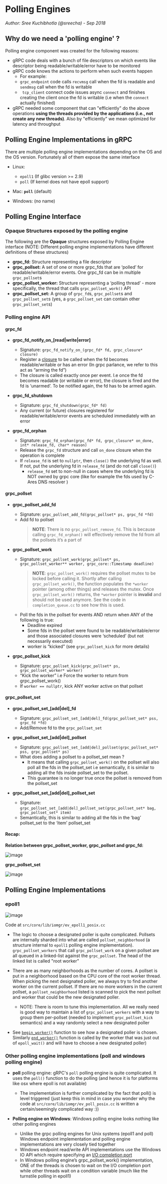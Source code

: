 # Polling Engines

_Author: Sree Kuchibhotla (@sreecha) - Sep 2018_


## Why do we need a 'polling engine' ?

Polling engine component was created for the following reasons:

- gRPC code deals with a bunch of file descriptors on which events like descriptor being readable/writable/error have to be monitored
- gRPC code knows the actions to perform when such events happen
  -  For example:
    - `grpc_endpoint` code calls `recvmsg` call when the fd is readable and `sendmsg` call when the fd is writable
    - ` tcp_client` connect code issues async `connect` and finishes creating the client once the fd is writable (i.e when the `connect` actually finished)
- gRPC needed some component that can "efficiently" do the above operations __using the threads provided by the applications (i.e., not create any new threads)__.  Also by "efficiently" we mean optimized for latency and throughput


## Polling Engine Implementations in gRPC
There are multiple polling engine implementations depending on the OS and the OS version.  Fortunately all of them expose the same interface

- Linux:

  - `epoll1` (If glibc version >= 2.9)
  - `poll` (If kernel does not have epoll support)
- Mac: **`poll`** (default)
- Windows: (no name)

## Polling Engine Interface

### Opaque Structures exposed by the polling engine
The following are the **Opaque** structures exposed by Polling Engine interface (NOTE: Different polling engine implementations have different definitions of these structures)

- **grpc_fd:** Structure representing a file descriptor
- **grpc_pollset:** A set of one or more grpc_fds that are ‘polled’ for readable/writable/error events. One grpc_fd can be in multiple `grpc_pollset`s
- **grpc_pollset_worker:** Structure representing a ‘polling thread’ - more specifically, the thread that calls `grpc_pollset_work()` API
- **grpc_pollset_set:** A group of `grpc_fd`s, `grpc_pollset`s and `grpc_pollset_set`s (yes, a `grpc_pollset_set` can contain other `grpc_pollset_set`s)

### Polling engine API

#### grpc_fd
- **grpc\_fd\_notify\_on\_[read|write|error]**
  - Signature: `grpc_fd_notify_on_(grpc_fd* fd, grpc_closure* closure)`
  - Register a [closure](https://github.com/grpc/grpc/blob/v1.15.1/src/core/lib/iomgr/closure.h#L67) to be called when the fd becomes readable/writable or has an error (In grpc parlance, we refer to this act as “arming the fd”)
  - The closure is called exactly once per event. I.e once the fd becomes readable (or writable or error), the closure is fired and the fd is ‘unarmed’. To be notified again, the fd has to be armed again.

- **grpc_fd_shutdown**
  - Signature: `grpc_fd_shutdown(grpc_fd* fd)`
  - Any current (or future) closures registered for readable/writable/error events are scheduled immediately with an error

- **grpc_fd_orphan**
  - Signature: `grpc_fd_orphan(grpc_fd* fd, grpc_closure* on_done, int* release_fd, char* reason)`
  - Release the `grpc_fd` structure and call `on_done` closure when the operation is complete
  - If `release_fd` is set to `nullptr`, then `close()` the underlying fd as well. If not, put the underlying fd in `release_fd` (and do not call `close()`)
    - `release_fd` set to non-null in cases where the underlying fd is NOT owned by grpc core (like for example the fds used by C-Ares DNS resolver )

#### grpc_pollset

- **grpc_pollset_add_fd**
  - Signature: `grpc_pollset_add_fd(grpc_pollset* ps, grpc_fd *fd)`
  - Add fd to pollset
    > **NOTE**: There is no `grpc_pollset_remove_fd`. This is because calling `grpc_fd_orphan()` will effectively remove the fd from all the pollsets it’s a part of

- **grpc_pollset_work**
  - Signature: `grpc_pollset_work(grpc_pollset* ps, grpc_pollset_worker** worker, grpc_core::Timestamp deadline)`
    > **NOTE**: `grpc_pollset_work()` requires the pollset mutex to be locked before calling it. Shortly after calling `grpc_pollset_work()`, the function populates the `*worker` pointer (among other things) and releases the mutex. Once `grpc_pollset_work()` returns, the `*worker` pointer is **invalid** and should not be used anymore. See the code in `completion_queue.cc` to see how this is used.
  - Poll the fds in the pollset for events AND return when ANY of the following is true:
    - Deadline expired
    - Some fds in the pollset were found to be readable/writable/error and those associated closures were ‘scheduled’ (but not necessarily executed)
    - worker is “kicked” (see `grpc_pollset_kick` for more details)

- **grpc_pollset_kick**
  - Signature: `grpc_pollset_kick(grpc_pollset* ps, grpc_pollset_worker* worker)`
  - “Kick the worker” i.e Force the worker to return from grpc_pollset_work()
  - If `worker == nullptr`, kick ANY worker active on that pollset

#### grpc_pollset_set

- **grpc\_pollset\_set\_[add|del]\_fd**
  - Signature: `grpc_pollset_set_[add|del]_fd(grpc_pollset_set* pss, grpc_fd *fd)`
  - Add/Remove fd to the `grpc_pollset_set`

- **grpc\_pollset\_set_[add|del]\_pollset**
  - Signature: `grpc_pollset_set_[add|del]_pollset(grpc_pollset_set* pss, grpc_pollset* ps)`
  - What does adding a pollset to a pollset_set mean ?
    - It means that calling `grpc_pollset_work()` on the pollset will also poll all the fds in the pollset_set i.e semantically, it is similar to adding all the fds inside pollset_set to the pollset.
    - This guarantee is no longer true once the pollset is removed from the pollset_set

- **grpc\_pollset\_set_[add|del]\_pollset\_set**
  - Signature: `grpc_pollset_set_[add|del]_pollset_set(grpc_pollset_set* bag, grpc_pollset_set* item)`
  - Semantically, this is similar to adding all the fds in the ‘bag’ pollset_set to the ‘item’ pollset_set


#### Recap:

__Relation between grpc_pollset_worker, grpc_pollset and grpc_fd:__

![image](../images/grpc-ps-pss-fd.png)

__grpc_pollset_set__

![image](../images/grpc-pss.png)


## Polling Engine Implementations

### epoll1

![image](../images/grpc-epoll1.png)

Code at `src/core/lib/iomgr/ev_epoll1_posix.cc`

- The logic to choose a designated poller is quite complicated. Pollsets are internally sharded into what are called `pollset_neighborhood` (a structure internal to `epoll1` polling engine implementation). `grpc_pollset_workers` that call `grpc_pollset_work` on a given pollset are all queued in a linked-list against the `grpc_pollset`. The head of the linked list is called "root worker"

- There are as many neighborhoods as the number of cores. A pollset is put in a neighborhood based on the CPU core of the root worker thread. When picking the next designated poller, we always try to find another worker on the current pollset. If there are no more workers in the current pollset, a `pollset_neighborhood` listed is scanned to pick the next pollset and worker that could be the new designated poller.
  - NOTE: There is room to tune this implementation. All we really need is good way to maintain a list of `grpc_pollset_workers` with a way to group them per-pollset (needed to implement `grpc_pollset_kick` semantics) and a way randomly select a new designated poller

- See [`begin_worker()`](https://github.com/grpc/grpc/blob/v1.15.1/src/core/lib/iomgr/ev_epoll1_linux.cc#L729) function to see how a designated poller is chosen. Similarly [`end_worker()`](https://github.com/grpc/grpc/blob/v1.15.1/src/core/lib/iomgr/ev_epoll1_linux.cc#L916) function is called by the worker that was just out of `epoll_wait()` and will have to choose a new designated poller)


### Other polling engine implementations (poll and windows polling engine)
- **poll** polling engine: gRPC's `poll` polling engine is quite complicated. It uses the `poll()` function to do the polling (and hence it is for platforms like osx where epoll is not available)
  - The implementation is further complicated by the fact that poll() is level triggered (just keep this in mind in case you wonder why the code at `src/core/lib/iomgr/ev_poll_posix.cc` is written a certain/seemingly complicated way :))

- **Polling engine on Windows**: Windows polling engine looks nothing like other polling engines
  - Unlike the grpc polling engines for Unix systems (epoll1 and poll) Windows endpoint implementation and polling engine implementations are very closely tied together
  - Windows endpoint read/write API implementations use the Windows IO API which require specifying an [I/O completion port](https://docs.microsoft.com/en-us/windows/desktop/fileio/i-o-completion-ports)
  - In Windows polling engine’s grpc_pollset_work() implementation, ONE of the threads is chosen to wait on the I/O completion port while other threads wait on a condition variable (much like the turnstile polling in epoll1)

